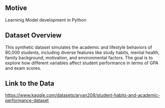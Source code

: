 ## Motive
Learninig Model development in Python

## Dataset Overview
This synthetic dataset simulates the academic and lifestyle behaviors of 80,000 students, including diverse features like study habits, mental health, family background, motivation, and environmental factors. The goal is to explore how different variables affect student performance in terms of GPA and exam scores.

## Link to the Data
https://www.kaggle.com/datasets/aryan208/student-habits-and-academic-performance-dataset
